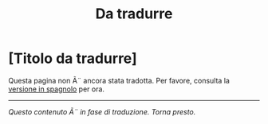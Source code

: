 ﻿---
title: [Da tradurre]
---

<!-- TODO: translation missing - Italian version -->

# [Titolo da tradurre]

Questa pagina non Ã¨ ancora stata tradotta. Per favore, consulta la [versione in spagnolo](/es/mitos-liderazgo) per ora.

---

*Questo contenuto Ã¨ in fase di traduzione. Torna presto.*
